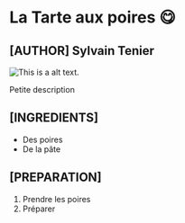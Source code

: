 # La Tarte aux poires 😋

## [AUTHOR] Sylvain Tenier

![This is a alt text.](https://static.750g.com/images/600-600/9823eb627203c878f3e36d72f8ce6d1c/tarte-aux-pommes.jpg "Miam 😋")

Petite description

## [INGREDIENTS]

* Des poires
* De la pâte

## [PREPARATION]

1. Prendre les poires
2. Préparer